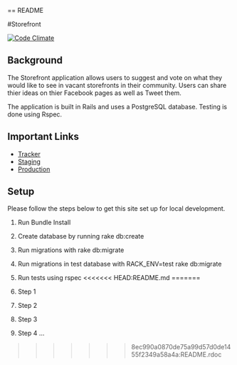 == README

#Storefront


[![Code Climate](https://codeclimate.com/github/pwenig/gschool_project1_storefront.png)](https://codeclimate.com/github/pwenig/gschool_project1_storefront)

## Background
The Storefront application allows users to suggest and vote on what they would like to see
in vacant storefronts in their community. Users can share thier ideas on thier Facebook pages
as well as Tweet them.

The application is built in Rails and uses a PostgreSQL database. Testing is done using Rspec.

## Important Links

* [Tracker](https://www.pivotaltracker.com/n/projects/1077102)
* [Staging](http://project-storefront-staging.herokuapp.com)
* [Production](http://project-storefront-production.herokuapp.com)

## Setup

Please follow the steps below to get this site set up for local development.

1. Run Bundle Install
1. Create database by running rake db:create
1. Run migrations with rake db:migrate
4. Run migrations in test database with RACK_ENV=test rake db:migrate
5. Run tests using rspec
<<<<<<< HEAD:README.md
=======



1. Step 1
1. Step 2
1. Step 3
1. Step 4 ...
>>>>>>> 8ec990a0870de75a99d57d0de1455f2349a58a4a:README.rdoc
